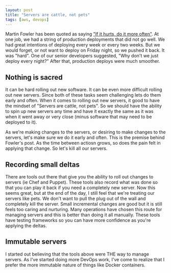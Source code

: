 ```yaml
---
layout: post
title: "Servers are cattle, not pets"
tags: [aws, devops]
---
```


Martin Fowler has been quoted as saying ["If it hurts, do it more often"]. At
one job, we had a string of production deployments that did not go well. We had
great intentions of deploying every week or every two weeks. But we would
forget, or not want to deploy on Friday night, so we pushed it back. It was
"hard". One of our senior developers suggested, "Why don't we just deploy every
night?" After that, production deploys were much smoother.

## Nothing is sacred

It can be hard rolling out new software. It can be even more difficult rolling
out new servers. Since both of these tasks seem challenging lets do them early
and often. When it comes to rolling out new servers, it good to have the
mindset of "Servers are cattle, not pets". So we should have the ability to
spin up new servers any time and have it exactly the same as it was when it
went away or very close (minus software that may need to be deployed to it).

As we're making changes to the servers, or desiring to make changes to the
servers, let's make sure we do it early and often. This is the premise behind
Fowler's post. As the time between actiosn grows, so does the pain felt in
applying that change. So let's kill all our servers.

## Recording small deltas

There are tools out there that give you the ability to roll out changes to
servers (ie Chef and Puppet). These tools also record what was done so that you
can play it back if you need a completely new server. Now this seems great, but
at the end of the day, I still feel that we're treating our servers like pets.
We don't want to pull the plug out of the wall and completely kill the server.
Small incremental changes are good but it is still feels too caring and
nurturing. Many operations have chosen this route for managing servers and this
is better than doing it all manually. These tools have testing frameworks so
you can have more confidence as you're applying the deltas.

## Immutable servers

I started out believing that the tools above were THE way to manage servers. As
I've started doing more DevOps work, I've come to realize that I prefer the
more immutable nature of things like Docker containers.

["If it hurts, do it more often"]: http://martinfowler.com/bliki/FrequencyReducesDifficulty.html
